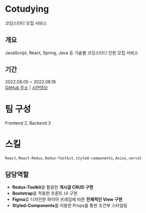 # Cotudying
코딩스터디 모집 서비스

## 개요
JavaScript, React, Spring, Java 등 기술별 코딩스터디 인원 모집 서비스

## 기간
2022.08.05 ~ 2022.08.18  
[GitHub 주소](https://github.com/suzzeong/front-cotudying-project) | [시연영상](https://www.youtube.com/watch?v=-zwHAeQ5Jmw)  

# 팀 구성
Frontend 2, Backend 3

# 스킬
`React`, `React-Redux`, `Redux-Toolkit`, `styled-components`, `Axios`, `vercel`

## 담당역할
- **Redux-Toolkit**을 활용한 **게시글 CRUD 구현**
- **Bootstrap**을 적용한 프론트 UI 구현
- **Figma**로 디자인한 와이어 프레임에 따른 **전체적인 View 구현**
- **Styled-Components**를 이용한 Props를 통한 조건부 스타일링
